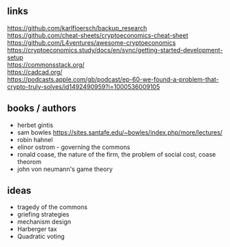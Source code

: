 ## links
https://github.com/karlfloersch/backup_research  
https://github.com/cheat-sheets/cryptoeconomics-cheat-sheet  
https://github.com/L4ventures/awesome-cryptoeconomics  
https://cryptoeconomics.study/docs/en/sync/getting-started-development-setup  
https://commonsstack.org/  
https://cadcad.org/  
https://podcasts.apple.com/gb/podcast/ep-60-we-found-a-problem-that-crypto-truly-solves/id1492490959?i=1000536009105  

## books / authors
- herbet gintis  
- sam bowles https://sites.santafe.edu/~bowles/index.php/more/lectures/  
- robin hahnel    
- elinor ostrom - governing the commons    
- ronald coase, the nature of the firm, the problem of social cost, coase theorom
- john von neumann's game theory  

## ideas
- tragedy of the commons
- griefing strategies  
- mechanism design
- Harberger tax 
- Quadratic voting





